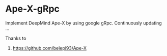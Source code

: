 # Ape-X-gRpc
Implement DeepMind Ape-X by using google gRpc.
Continuously updating ...

Thanks to
1. https://github.com/belepi93/Ape-X

